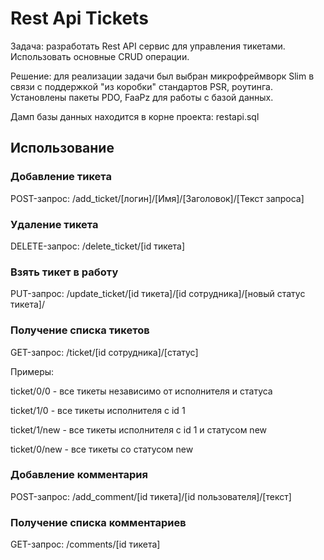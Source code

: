 # Rest Api Tickets
 
Задача: разработать Rest API сервис для управления тикетами. Использовать основные CRUD операции.

Решение: для реализации задачи был выбран микрофреймворк Slim в связи с поддержкой "из коробки" стандартов PSR, роутинга. Установлены пакеты PDO, FaaPz для работы с базой данных.

Дамп базы данных находится в корне проекта: restapi.sql
 
## Использование

### Добавление тикета
POST-запрос: /add_ticket/[логин]/[Имя]/[Заголовок]/[Текст запроса]

### Удаление тикета
DELETE-запрос: /delete_ticket/[id тикета]

### Взять тикет в работу
PUT-запрос: /update_ticket/[id тикета]/[id сотрудника]/[новый статус тикета]/

### Получение списка тикетов
GET-запрос: /ticket/[id сотрудника]/[статус]

Примеры: 

ticket/0/0 - все тикеты независимо от исполнителя и статуса

ticket/1/0 - все тикеты исполнителя с id 1

ticket/1/new - все тикеты исполнителя с id 1 и статусом new

ticket/0/new - все тикеты со статусом new

### Добавление комментария
POST-запрос: /add_comment/[id тикета]/[id пользователя]/[текст]

### Получение списка комментариев
GET-запрос: /comments/[id тикета]

 
 
